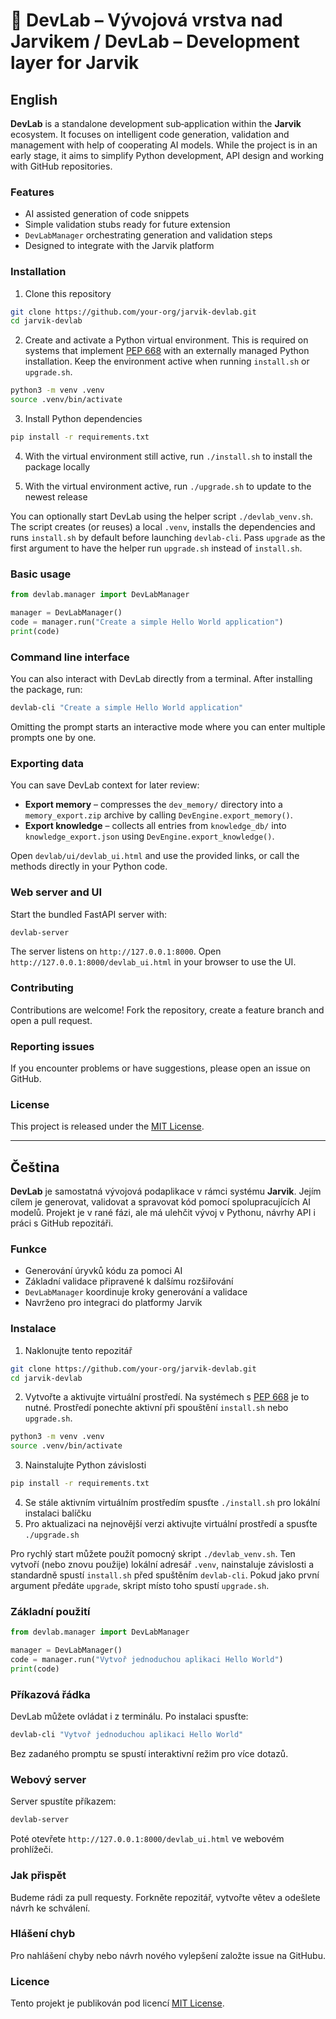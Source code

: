# 🧠 DevLab – Vývojová vrstva nad Jarvikem / DevLab – Development layer for Jarvik

## English

**DevLab** is a standalone development sub‑application within the **Jarvik** ecosystem. It focuses on intelligent code generation, validation and management with help of cooperating AI models. While the project is in an early stage, it aims to simplify Python development, API design and working with GitHub repositories.

### Features
- AI assisted generation of code snippets
- Simple validation stubs ready for future extension
- `DevLabManager` orchestrating generation and validation steps
- Designed to integrate with the Jarvik platform

### Installation
1. Clone this repository
```bash
git clone https://github.com/your-org/jarvik-devlab.git
cd jarvik-devlab
```
2. Create and activate a Python virtual environment. This is required on systems
   that implement [PEP 668](https://peps.python.org/pep-0668/) with an
   externally managed Python installation. Keep the environment active when
   running `install.sh` or `upgrade.sh`.
```bash
python3 -m venv .venv
source .venv/bin/activate
```
3. Install Python dependencies
```bash
pip install -r requirements.txt
```
4. With the virtual environment still active, run `./install.sh` to install the
   package locally

5. With the virtual environment active, run `./upgrade.sh` to update to the newest release

You can optionally start DevLab using the helper script `./devlab_venv.sh`. The
script creates (or reuses) a local `.venv`, installs the dependencies and runs
`install.sh` by default before launching `devlab-cli`. Pass `upgrade` as the
first argument to have the helper run `upgrade.sh` instead of `install.sh`.

### Basic usage
```python
from devlab.manager import DevLabManager

manager = DevLabManager()
code = manager.run("Create a simple Hello World application")
print(code)
```

### Command line interface
You can also interact with DevLab directly from a terminal. After installing the
package, run:

```bash
devlab-cli "Create a simple Hello World application"
```

Omitting the prompt starts an interactive mode where you can enter multiple
prompts one by one.

### Exporting data
You can save DevLab context for later review:

* **Export memory** – compresses the `dev_memory/` directory into a `memory_export.zip` archive by calling `DevEngine.export_memory()`.
* **Export knowledge** – collects all entries from `knowledge_db/` into `knowledge_export.json` using `DevEngine.export_knowledge()`.

Open `devlab/ui/devlab_ui.html` and use the provided links, or call the methods directly in your Python code.

### Web server and UI
Start the bundled FastAPI server with:

```bash
devlab-server
```

The server listens on `http://127.0.0.1:8000`. Open
`http://127.0.0.1:8000/devlab_ui.html` in your browser to use the UI.

### Contributing
Contributions are welcome! Fork the repository, create a feature branch and open a pull request.

### Reporting issues
If you encounter problems or have suggestions, please open an issue on GitHub.

### License
This project is released under the [MIT License](LICENSE).

---

## Čeština

**DevLab** je samostatná vývojová podaplikace v rámci systému **Jarvik**. Jejím cílem je generovat, validovat a spravovat kód pomocí spolupracujících AI modelů. Projekt je v rané fázi, ale má ulehčit vývoj v Pythonu, návrhy API i práci s GitHub repozitáři.

### Funkce
- Generování úryvků kódu za pomoci AI
- Základní validace připravené k dalšímu rozšiřování
- `DevLabManager` koordinuje kroky generování a validace
- Navrženo pro integraci do platformy Jarvik

### Instalace
1. Naklonujte tento repozitář
```bash
git clone https://github.com/your-org/jarvik-devlab.git
cd jarvik-devlab
```
2. Vytvořte a aktivujte virtuální prostředí. Na systémech s
   [PEP 668](https://peps.python.org/pep-0668/) je to nutné. Prostředí
   ponechte aktivní při spouštění `install.sh` nebo `upgrade.sh`.
```bash
python3 -m venv .venv
source .venv/bin/activate
```
3. Nainstalujte Python závislosti
```bash
pip install -r requirements.txt
```
4. Se stále aktivním virtuálním prostředím spusťte `./install.sh` pro lokální
   instalaci balíčku
5. Pro aktualizaci na nejnovější verzi aktivujte virtuální prostředí a
   spusťte `./upgrade.sh`

Pro rychlý start můžete použít pomocný skript `./devlab_venv.sh`. Ten
vytvoří (nebo znovu použije) lokální adresář `.venv`, nainstaluje závislosti a
standardně spustí `install.sh` před spuštěním `devlab-cli`. Pokud jako první
argument předáte `upgrade`, skript místo toho spustí `upgrade.sh`.

### Základní použití
```python
from devlab.manager import DevLabManager

manager = DevLabManager()
code = manager.run("Vytvoř jednoduchou aplikaci Hello World")
print(code)
```

### Příkazová řádka
DevLab můžete ovládat i z terminálu. Po instalaci spusťte:

```bash
devlab-cli "Vytvoř jednoduchou aplikaci Hello World"
```

Bez zadaného promptu se spustí interaktivní režim pro více dotazů.

### Webový server
Server spustíte příkazem:

```bash
devlab-server
```

Poté otevřete `http://127.0.0.1:8000/devlab_ui.html` ve webovém prohlížeči.

### Jak přispět
Budeme rádi za pull requesty. Forkněte repozitář, vytvořte větev a odešlete návrh ke schválení.

### Hlášení chyb
Pro nahlášení chyby nebo návrh nového vylepšení založte issue na GitHubu.

### Licence
Tento projekt je publikován pod licencí [MIT License](LICENSE).

